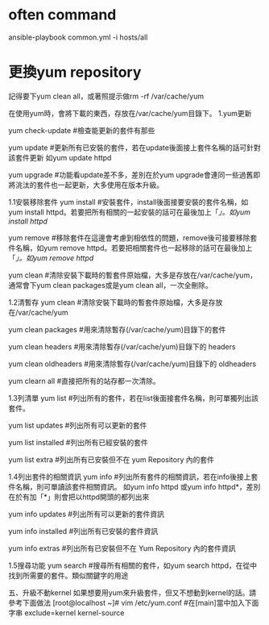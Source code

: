 often command
======
ansible-playbook  common.yml  -i hosts/all

更換yum repository
==============
記得要下yum clean all，或著照提示做rm -rf /var/cache/yum
 
 
在使用yum時，會將下載的東西，存放在/var/cache/yum目錄下。
1.yum更新

yum check-update
#檢查能更新的套件有那些

yum update
#更新所有已安裝的套件，若在update後面接上套件名稱的話可針對該套件更新
如yum update httpd

yum upgrade
#功能看update差不多，差別在於yum upgrade會連同一些過舊即將洮汰的套件也一起更新，大多使用在版本升級。

1.1安裝移除套件
yum install
#安裝套件，install後面接要安裝的套件名稱，如yum install httpd。若要把所有相關的一起安裝的話可在最後加上「*」。如yum install httpd*

yum remove
#移除套件在這邊會考慮到相依性的問題，remove後可接要移除套件名稱，如yum remove httpd。若要把相關套件也一起移除的話可在最後加上「*」。如yum remove httpd*

yum clean
#清除安裝下載時的暫套件原始檔，大多是存放在/var/cache/yum，通常會下yum clean packages或是yum clean all，一次全刪除。

1.2清暫存
yum clean
#清除安裝下載時的暫套件原始檔，大多是存放在/var/cache/yum

yum clean packages
#用來清除暫存(/var/cache/yum)目錄下的套件

yum clean headers
#用來清除暫存(/var/cache/yum)目錄下的 headers

yum clean oldheaders
#用來清除暫存(/var/cache/yum)目錄下的 oldheaders

yum clearn all
#直接把所有的站存都一次清除。

1.3列清單
yum list
#列出所有的套件，若在list後面接套件名稱，則可單獨列出該套件。

yum list updates
#列出所有可以更新的套件

yum list installed
#列出所有已經安裝的套件

yum list extra
#列出所有已安裝但不在 yum Repository 內的套件

1.4列出套件的相關資訊
yum info
#列出所有套件的相關資訊，若在info後接上套件名稱，則可單讀該套件相關資訊。
如yum info httpd 或yum info httpd*，差別在於有加「*」則會把以httpd開頭的都列出來

yum info updates
#列出所有可以更新的套件資訊

yum info installed
#列出所有已安裝的套件資訊

yum info extras
#列出所有已安裝但不在 Yum Repository 內的套件資訊

1.5搜尋功能
yum search
#搜尋所有相關的套件，如yum search httpd，在從中找到所需要的套件。類似關鍵字的用途

五、升級不動kernel
如果想要用yum來升級套件，但又不想動到kernel的話。請參考下面做法
[root@localhost ~]# vim /etc/yum.conf
#在[main]當中加入下面字串
exclude=kernel kernel-source
